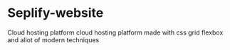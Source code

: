 # Seplify-website
Cloud hosting platform
cloud hosting platform made with css grid flexbox and allot of modern techniques
